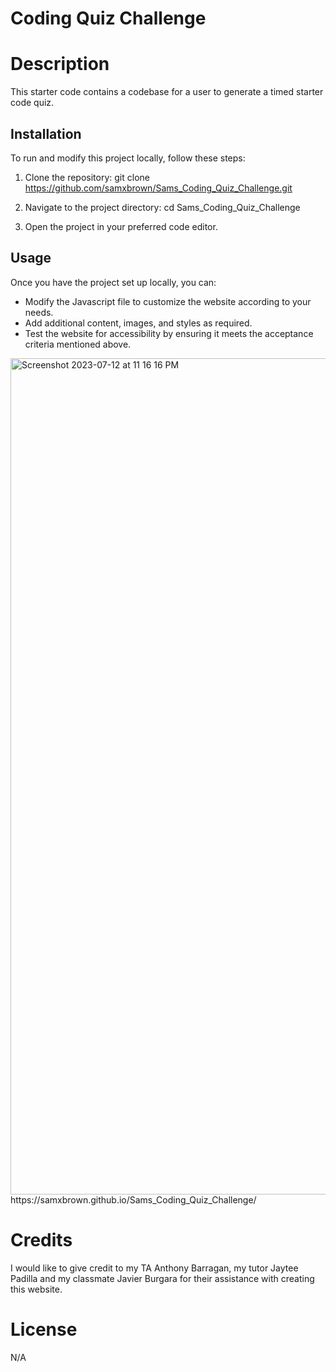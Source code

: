 # Coding Quiz Challenge

# Description
This starter code contains a codebase for a user to generate a timed starter code quiz.

## Installation

To run and modify this project locally, follow these steps:

1. Clone the repository:
git clone https://github.com/samxbrown/Sams_Coding_Quiz_Challenge.git

2. Navigate to the project directory:
cd Sams_Coding_Quiz_Challenge

3. Open the project in your preferred code editor.

## Usage

Once you have the project set up locally, you can:

* Modify the Javascript file to customize the website according to your needs.
* Add additional content, images, and styles as required.
* Test the website for accessibility by ensuring it meets the acceptance criteria mentioned above.


<img width="1338" alt="Screenshot 2023-07-12 at 11 16 16 PM" src="https://github.com/samxbrown/Sams_Coding_Quiz_Challenge/assets/135293566/0cbd7e42-64c4-42ab-82ec-45612e23a56a">
https://samxbrown.github.io/Sams_Coding_Quiz_Challenge/

# Credits

I would like to give credit to my TA Anthony Barragan, my tutor Jaytee Padilla and my classmate Javier Burgara for their assistance with creating this website.

# License

N/A
